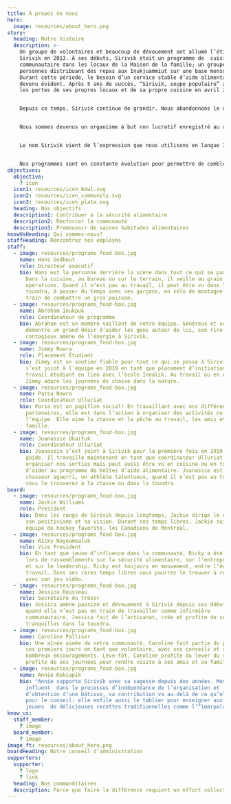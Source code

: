 ```yaml
---
title: À propos de nous
hero:
  image: resources/about_hero.png
story:
  heading: Notre histoire
  description: >-
    Un groupe de volontaires et beaucoup de dévouement ont allumé l’étincelle
    Sirivik en 2013. À ses débuts, Sirivik était un programme de  cuisine
    communautaire dans les locaux de la Maison de la famille; un groupe de
    personnes distribuant des repas aux Inukjuammiut sur une base mensuelle.
    Durant cette période, le besoin d’un service stable d’aide alimentaire est
    devenu évident. Après 5 ans de succès, “Sirivik, soupe populaire” a ouvert
    les portes de ses propres locaux et de sa propre cuisine en avril 2018!


    Depuis ce temps, Sirivik continue de grandir. Nous abandonnons le diminutif  “soupe populaire”, ce qui permet de mieux décrire l’ensemble de notre travail. En agissant en tant que Centre alimentaire, nous sommes en mesure de fournir un large éventail de programmes innovants et de trouver de nouvelles façons de combattre l’insécurité alimentaire dans notre communauté.


    Nous sommes devenus un organisme à but non lucratif enregistré au registre des entreprises en mai 2020. Durant cette année, avec l’aide de volontaires, du personnel et de nos partenaires, 135 activités ont eu lieu, 8379 repas ont été servis et 3300 boîtes alimentaires ont été distribuées, et nous ne faisons que commencer!


    Le nom Sirivik vient de l’expression que nous utilisons en langue Inuktitut pour témoigner de reconnaissance et de gratitude devant un repas à partager.


    Nos programmes sont en constante évolution pour permettre de combler les besoins changeants de la communauté, ainsi nous contribuons à un système alimentaire dirigé par les Inuits qui priorise nos besoins et célèbre notre culture et notre communauté.
objectives:
  objective:
    ? icon
  icon1: resources/icon_bowl.svg
  icon2: resources/icon_community.svg
  icon3: resources/icon_plate.svg
  heading: Nos objectifs
  description1: Contribuer à la sécurité alimentaire
  description2: Renforcer la communauté
  description3: Promouvoir de saines habitudes alimentaires
knowUsHeading: Qui sommes-nous?
staffHeading: Rencontrez nos employés
staff:
  - image: resources/programs_food-box.jpg
    name: Hans Godbout
    role: Directeur exécutif
    bio: Hans est la personne derrière la scène dans tout ce qui se passe à Sirivik.
      Dans la cuisine, au bureau ou sur le terrain, il veille au grain sur les
      opérations. Quand il n’est pas au travail, il peut être vu dans la
      toundra, à passer du temps avec ses garçons, en vélo de montagne ou en
      train de combattre un gros poisson.
  - image: resources/programs_food-box.jpg
    name: Abraham Inukpuk
    role: Coordinateur de programme
    bio: Abraham est un membre vaillant de notre équipe. Généreux et serviable, il
      démontre un grand désir d’aider les gens autour de lui, son rire
      contagieux amène de l’énergie à Sirivik.
  - image: resources/programs_food-box.jpg
    name: Jimmy Nowra
    role: Placement Étudiant
    bio: Jimmy est un soutien fiable pour tout ce qui se passe à Sirivik. Jimmy
      s’est joint à l'équipe en 2019 en tant que placement d’initiation au
      travail étudiant en lien avec l’école Innalik. Au travail ou en congé,
      Jimmy adore les journées de chasse dans la nature.
  - image: resources/programs_food-box.jpg
    name: Parsa Nowra
    role: Coordinateur Ulluriat
    bio: Parsa est un papillon social! En travaillant avec nos différents
      partenaires, elle est dans l’action à organiser des activités ou à aider
      l’équipe. Elle aime la chasse et la pêche au travail, les amis et la
      famille.
  - image: resources/programs_food-box.jpg
    name: Joanassie Ohaituk
    role: Coordinateur Ulluriat
    bio: Joanassie s’est joint à Sirivik pour la première fois en 2019 en tant que
      guide. Il travaille maintenant en tant que coordinateur Ulluriat à
      organiser nos sorties mais peut aussi être vu en cuisine ou en train
      d’aider au programme de boîtes d’aide alimentaire. Joanassie est un
      chasseur aguerri, un athlète talentueux, quand il n’est pas au travail
      vous le trouverez à la chasse ou dans la toundra.
board:
  - image: resources/programs_food-box.jpg
    name: Jackie Williams
    role: President
    bio: Dans les rangs de Sirivik depuis longtemps, Jackie dirige le conseil avec
      son positivisme et sa vision. Durant ses temps libres, Jackie suit son
      équipe de hockey favorite, les Canadiens de Montréal.
  - image: resources/programs_food-box.jpg
    name: Ricky Nayoumealuk
    role: Vice President
    bio: En tant que jeune d’influence dans la communauté, Ricky a été représentant
      lors de rassemblements sur la sécurité alimentaire, sur l'entreprenariat
      et sur le leadership. Ricky est toujours en mouvement, entre l’école et le
      travail. Dans ses rares temps libres vous pourrez le trouver à relaxer
      avec son jeu vidéo.
  - image: resources/programs_food-box.jpg
    name: Jessica Rousseau
    role: Secrétaire du trésor
    bio: Jessica amène passion et dévouement à Sirivik depuis ses débuts. Énergique,
      quand elle n’est pas en train de travailler comme infirmière
      communautaire, Jessica fait de l’artisanat, crée et profite de ses moments
      tranquilles dans la toundra.
  - image: resources/programs_food-box.jpg
    name: Caroline Palliser
    bio: Une aînée aimée de notre communauté, Caroline fait partie du projet depuis
      ses premiers jours en tant que volontaire, avec ses conseils et ses
      nombreux encouragements. Lève-tôt, Caroline profite du lever du soleil et
      profite de ses journées pour rendre visite à ses amis et sa famille.
  - image: resources/programs_food-box.jpg
    name: Annie Kokiapik
    bio: "Annie supporte Sirivik avec sa sagesse depuis des années. Membre
      influent  dans le processus d’indépendance de l’organisation et
      d’obtention d’une bâtisse, sa contribution va au-delà de ce qu’elle fait
      pour le conseil: elle enfile aussi le tablier pour enseigner aux
      jeunes  de délicieuses recettes traditionnelles comme l’“imarpalajuaq”!"
know_us:
  staff_member:
    ? image
  board_member:
    ? image
image_ft: resources/about_hero.png
boardHeading: Notre conseil d’administration
supporters:
  supporter:
    ? logo
    ? link
  heading: Nos commanditaires
  description: Parce que faire la différence requiert un effort collectif.
---
```


